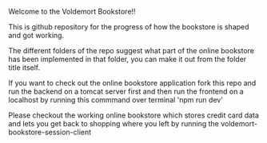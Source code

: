 Welcome to the Voldemort Bookstore!!

This is github repository for the progress of how the bookstore is shaped and got working. 

The different folders of the repo suggest what part of the online bookstore has been implemented in that folder, you can make it out from the folder title itself. 

If you want to check out the online bookstore application fork this repo and run the backend on a tomcat server first and then run the frontend on a localhost by running this commmand over terminal 'npm run dev'

Please checkout the working online bookstore which stores credit card data and lets you get back to shopping where you left by running the voldemort-bookstore-session-client
